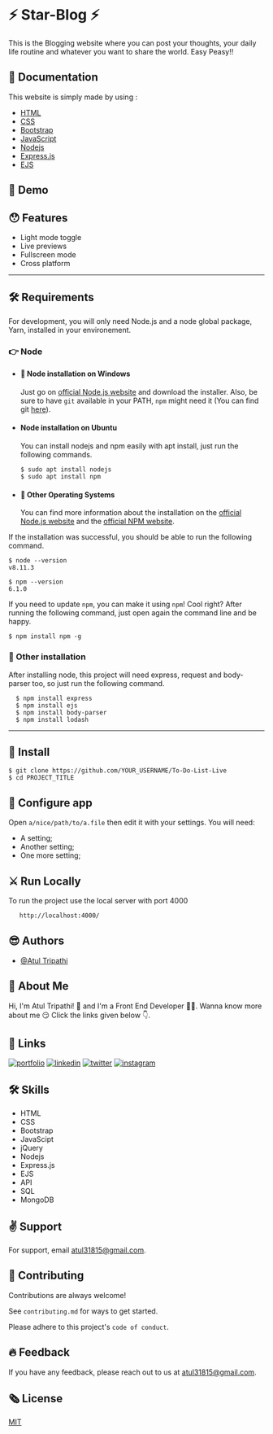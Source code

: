 # ⚡️ Star-Blog ⚡️
This is the Blogging website where you can post your thoughts, your daily life routine and whatever you want to share the world. Easy Peasy!!

## 📃️ Documentation

This website is simply made by using :
* [HTML](https://www.w3schools.com/html/html_intro.asp)
* [CSS](https://www.w3schools.com/css/default.asp)
* [Bootstrap](https://getbootstrap.com/)
* [JavaScript](https://www.w3schools.com/js/)
* [Nodejs](https://nodejs.org/)
* [Express.js](https://expressjs.com/)
* [EJS](https://ejs.co/)

## 📍️ Demo


## 😯️ Features

- Light mode toggle
- Live previews
- Fullscreen mode
- Cross platform


---
## 🛠 Requirements

For development, you will only need Node.js and a node global package, Yarn, installed in your environement.

### 👉️ Node
- #### 🚀 Node installation on Windows

  Just go on [official Node.js website](https://nodejs.org/) and download the installer.
Also, be sure to have `git` available in your PATH, `npm` might need it (You can find git [here](https://git-scm.com/)).

- #### Node installation on Ubuntu

  You can install nodejs and npm easily with apt install, just run the following commands.

      $ sudo apt install nodejs
      $ sudo apt install npm

- #### 🚀 Other Operating Systems
  You can find more information about the installation on the [official Node.js website](https://nodejs.org/) and the [official NPM website](https://npmjs.org/).

If the installation was successful, you should be able to run the following command.

    $ node --version
    v8.11.3

    $ npm --version
    6.1.0

If you need to update `npm`, you can make it using `npm`! Cool right? After running the following command, just open again the command line and be happy.

    $ npm install npm -g

###
### 🔗 Other installation
  After installing node, this project will need express, request and body-parser too, so just run the following command.

      $ npm install express
      $ npm install ejs
      $ npm install body-parser
      $ npm install lodash

---

## 🔗 Install

    $ git clone https://github.com/YOUR_USERNAME/To-Do-List-Live
    $ cd PROJECT_TITLE

## 🔗 Configure app

Open `a/nice/path/to/a.file` then edit it with your settings. You will need:

- A setting;
- Another setting;
- One more setting;

## ⚔️ Run Locally

To run the project use the local server with port 4000
```bash
   http://localhost:4000/
```

## 😎️ Authors

- [@Atul Tripathi](https://www.github.com/atultrp)

  
## 🚀 About Me
 Hi, I'm Atul Tripathi! 👋 and I'm a Front End Developer 👨‍💻️. Wanna know more about me 😏️ Click the links given below 👇️.
 
 
## 🔗 Links
[![portfolio](https://img.shields.io/badge/my_portfolio-000?style=for-the-badge&logo=ko-fi&logoColor=white)](https://codepen.io/atultrp_/full/oNBmWgY)
[![linkedin](https://img.shields.io/badge/linkedin-0A66C2?style=for-the-badge&logo=linkedin&logoColor=white)](https://www.linkedin.com/atultrp_)
[![twitter](https://img.shields.io/badge/twitter-1DA1F2?style=for-the-badge&logo=twitter&logoColor=white)](https://twitter.com/atultrp_)
[![instagram](https://img.shields.io/badge/instagram-e75480?style=for-the-badge&logo=instagram&logoColor=white)](https://instagram.com/atultrp)


## 🛠 Skills
* HTML
* CSS
* Bootstrap
* JavaScipt
* jQuery 
* Nodejs
* Express.js
* EJS
* API
* SQL
* MongoDB


## ✌️ Support

For support, email atul31815@gmail.com.
## 🙏️ Contributing

Contributions are always welcome!

See `contributing.md` for ways to get started.

Please adhere to this project's `code of conduct`.

  
## 🔥️ Feedback

If you have any feedback, please reach out to us at atul31815@gmail.com.
  
## 🗞️ License

[MIT](https://choosealicense.com/licenses/mit/)

